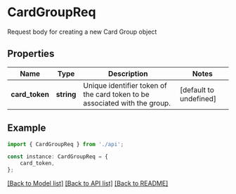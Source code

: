 # CardGroupReq

Request body for creating a new Card Group object

## Properties

Name | Type | Description | Notes
------------ | ------------- | ------------- | -------------
**card_token** | **string** | Unique identifier token of the card token to be associated with the group. | [default to undefined]

## Example

```typescript
import { CardGroupReq } from './api';

const instance: CardGroupReq = {
    card_token,
};
```

[[Back to Model list]](../README.md#documentation-for-models) [[Back to API list]](../README.md#documentation-for-api-endpoints) [[Back to README]](../README.md)
